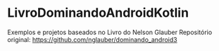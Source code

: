 # LivroDominandoAndroidKotlin
Exemplos e projetos baseados no Livro do Nelson Glauber
Repositório original: https://github.com/nglauber/dominando_android3
